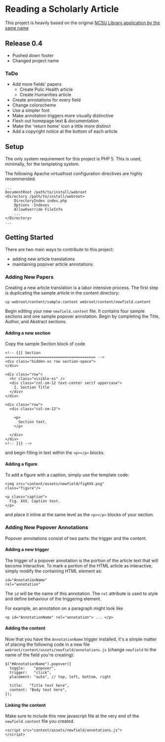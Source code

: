 # Reading a Scholarly Article

This project is heavily based on the original [NCSU Library application by
the same name](https://www.lib.ncsu.edu/tutorials/scholarly-articles/)

## Release 0.4

* Pushed down footer
* Changed project name

### ToDo

* Add more fields' papers
  * Create Pulic Health article
  * Create Humanities article
* Create annotations for every field
* Change colorscheme
* Use a simpler font
* Make annotation triggers more visually distinctive
* Flesh out homepage text & documentation
* Make the 'return home' icon a little more distinct
* Add a copyright notice at the bottom of each article

## Setup

The only system requirement for this project is PHP 5. This is used,
minimally, for the templating system.

The following Apache virtualhost configuration directives are highly
recommended.

    ...
    DocumentRoot /path/to/install/webroot
    <Directory /path/to/install/webroot>
        DirectoryIndex index.php
        Options -Indexes
        AllowOverride FileInfo
        ...
    </Directory>
    ...


## Getting Started

There are two main ways to contribute to this project:

* adding new article translations
* maintaining popover article annotations

### Adding New Papers

Creating a new article translation is a labor intensive process. The first
step is duplicating the sample article in the content directory:

    cp webroot/content/sample.content webroot/content/newfield.content

Begin editing your new `newfield.content` file. It contains four sample
sections and one sample popover annotation. Begin by completing the Title,
Author, and Abstract sections.

#### Adding a new section

Copy the sample Section block of code

    <!-- {{{ Section
    ========================================= -->
    <div class="hidden-xs row section-space">
    </div>

    <div class="row">
      <hr class="visible-xs" />
      <div class="col-sm-12 text-center serif uppercase">
        I. Section Title
      </div>
    </div>

    <div class="row">
      <div class="col-sm-12">

        <p>
          Section text.
        </p>

      </div>
    </div>
    <!-- }}} -->

and begin filling in text within the `<p></p>` blocks.

#### Adding a figure

To add a figure with a caption, simply use the template code:

    <img src="content/assets/newfield/figXXX.png"
    class="figure"/>

    <p class="caption">
      Fig. XXX. Caption text.
    </p>

and place it inline at the same level as the `<p></p>` blocks of your
section.

### Adding New Popover Annotations

Popover annotations consist of two parts: the trigger and the content.

#### Adding a new trigger

The trigger of a popover annotation is the portion of the article text that
will become interactive. To mark a portion of the HTML article as
interactive, simply modify the containing HTML element as:

    id="AnnotationName"
    rel="annotation"

The `id` will be the name of this annotation. The `rel` attribute is used
to style and define behaviour of the triggering element.

For example, an annotation on a paragraph might look like

    <p id="AnnotationName" rel="annotation"> ... </p>

#### Adding the content

Now that you have the `AnnotationName` trigger installed, it's a simple
matter of placing the following code in a new file
`webroot/content/assets/newfield/annotations.js` (change `newfield` to the
name of the field you're creating):

    $("#AnnotationName").popover({
      toggle:    "popover",
      trigger:   "click",
      placement: "auto", // top, left, bottom, right

      title:   "Title text here",
      content: "Body text here",
    });

#### Linking the content

Make sure to include this new javascript file at the very end of the
`newfield.content` file you created.

    <script src="content/assets/newfield/annotations.js">
    </script>
